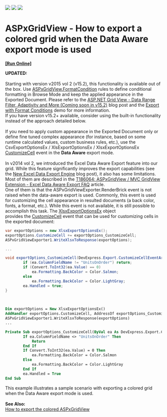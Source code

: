 <!-- default badges list -->
![](https://img.shields.io/endpoint?url=https://codecentral.devexpress.com/api/v1/VersionRange/128534107/15.1.4%2B)
[![](https://img.shields.io/badge/Open_in_DevExpress_Support_Center-FF7200?style=flat-square&logo=DevExpress&logoColor=white)](https://supportcenter.devexpress.com/ticket/details/T262239)
[![](https://img.shields.io/badge/📖_How_to_use_DevExpress_Examples-e9f6fc?style=flat-square)](https://docs.devexpress.com/GeneralInformation/403183)
<!-- default badges end -->
# ASPxGridView - How to export a colored grid when the Data Aware export mode is used
<!-- run online -->
**[[Run Online]](https://codecentral.devexpress.com/128534107/)**
<!-- run online end -->


<p><strong>UPDATED:</strong><br><br>Starting with version v2015 vol 2 (v15.2), this functionality is available out of the box. Use <a href="https://documentation.devexpress.com/#AspNet/DevExpressWebASPxGridView_FormatConditionstopic">ASPxGridView.FormatCondition</a> rules to define conditional formatting in Browse Mode and keep the applied appearance in the Exported Document. Please refer to the <a href="https://community.devexpress.com/blogs/aspnet/archive/2015/11/10/asp-net-grid-view-data-range-filter-adaptivity-and-more-coming-soon-in-v15-2.aspx">ASP.NET Grid View - Data Range Filter, Adaptivity and More (Coming soon in v15.2)</a> blog post and the <a href="http://demos.devexpress.com/ASPxGridViewDemos/Exporting/ExportWithFormatConditions.aspx">Export with Format Conditions</a> demo for more information.<br>If you have version v15.2+ available, consider using the built-in functionality instead of the approach detailed below.<br><br>If you need to apply custom appearance in the Exported Document only or define fine tuned complex appearance (for instance, based on some runtime calculated values, custom business rules, etc.), use the CsvExportOptionsEx / XlsExportOptionsEx / XlsxExportOptionsEx <a href="https://documentation.devexpress.com/#CoreLibraries/DevExpressXtraPrintingXlsxExportOptionsEx_CustomizeCelltopic">CustomizeCell</a> event in the <strong>Data Aware</strong> export mode.<br><br>In v2014 vol 2, we introduced the Excel Data Aware Export feature into our grid. While this feature significantly improves the export capabilities (see the <a href="https://community.devexpress.com/blogs/thinking/archive/2014/11/11/winforms-asp-net-and-wpf-grid-controls-new-excel-data-export-engine-coming-soon-in-v14-2.aspx">New Excel Data Export Engine</a> blog post), it also has some limitations. Most of them are described in the <a href="https://www.devexpress.com/Support/Center/p/T186064">T186064: ASPxGridView / MVC GridView Extension - Excel Data Aware Export FAQ</a> article.<br>One of them is that the ASPxGridViewExporter.RenderBrick event is not raised when the data-aware export is used. Commonly, this event is used for customizing the cell appearance in resulted documents (a back color, fonts, a format, etc.). While this event is not available, it is still possible to accomplish this task. The <a href="https://documentation.devexpress.com/#CoreLibraries/clsDevExpressXtraPrintingXlsxExportOptionsExtopic">XlsxExportOptionsEx</a> object provides the <a href="https://documentation.devexpress.com/#CoreLibraries/DevExpressXtraPrintingXlsxExportOptionsEx_CustomizeCelltopic">CustomizeCell</a> event that can be used for customizing cells in the exported document:</p>


```cs
var exportOptions = new XlsxExportOptionsEx();
exportOptions.CustomizeCell += exportOptions_CustomizeCell;
ASPxGridViewExporter1.WriteXlsxToResponse(exportOptions);

...

void exportOptions_CustomizeCell(DevExpress.Export.CustomizeCellEventArgs ea) {
        if (ea.ColumnFieldName != "UnitsOnOrder") return;
        if (Convert.ToInt32(ea.Value) == 0)
            ea.Formatting.BackColor = Color.Salmon;
        else
            ea.Formatting.BackColor = Color.LightGray;
        ea.Handled = true;
}
```


<p> </p>


```vb
Dim exportOptions = New XlsxExportOptionsEx()
AddHandler exportOptions.CustomizeCell, AddressOf exportOptions_CustomizeCell
ASPxGridViewExporter1.WriteXlsxToResponse(exportOptions)
...

Private Sub exportOptions_CustomizeCell(ByVal ea As DevExpress.Export.CustomizeCellEventArgs)
		If ea.ColumnFieldName <> "UnitsOnOrder" Then
			Return
		End If
		If Convert.ToInt32(ea.Value) = 0 Then
			ea.Formatting.BackColor = Color.Salmon
		Else
			ea.Formatting.BackColor = Color.LightGray
		End If
		ea.Handled = True
End Sub
```


<p>This example illustrates a sample scenario with exporting a colored grid when the Data Aware export mode is used.<br><br><strong>See Also:</strong><br><a href="https://www.devexpress.com/Support/Center/p/E2533">How to export the colored ASPxGridView</a></p>

<br/>


